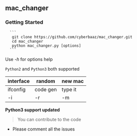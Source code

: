 ## mac_changer

### Getting Started
      ```
       git clone https://github.com/cyberbaaz/mac_changer.git
       cd mac_changer
       python mac_changer.py [options] 
      ```
 Use *-h* for options help 
  
`Python2` and `Python3` both supported

|interface|random  |new mac |
|---      | ---    |  ---   |
|ifconfig |code gen|type it |
|-i       |-r      |-m      |


**Python3 support updated**

> You can contribute to the code

* Please comment all the issues

